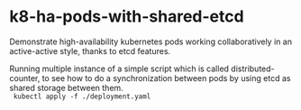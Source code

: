 # k8-ha-pods-with-shared-etcd
Demonstrate high-availability kubernetes pods working collaboratively in an active-active style, thanks to etcd features.

Running multiple instance of a simple script which is called distributed-counter, to see how to do a synchronization between pods by using etcd as shared storage between them.      
<code>
kubectl apply -f ./deployment.yaml
</code>